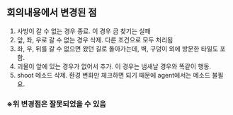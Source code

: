 ## 회의내용에서 변경된 점
1. 사방이 갈 수 없는 경우 종료. 이 경우 금 찾기는 실패
2. 앞, 좌, 우로 갈 수 없는 경우 삭제. 다른 조건으로 모두 처리됨
3. 좌, 우, 뒤를 갈 수 없으면 왔던 길로 돌아가는데, 벽, 구덩이 외에 방문한 타일도 포함.
4. 괴물이 앞에 있는 경우가 없어서 추가. 이 경우는 냄새날 경우와 똑같이 행동.
5. shoot 메소드 삭제. 환경 변화만 체크하면 되기 때문에 agent에서는 메소드 불필요.
### ※위 변경점은 잘못되었을 수 있음
#